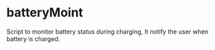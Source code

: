 # batteryMoint
Script to monitor battery status during charging, It notify the user when battery is charged.
